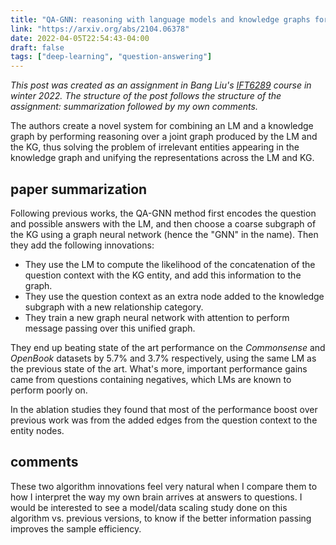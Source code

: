 ```yaml
---
title: "QA-GNN: reasoning with language models and knowledge graphs for question answering"
link: "https://arxiv.org/abs/2104.06378"
date: 2022-04-05T22:54:43-04:00
draft: false
tags: ["deep-learning", "question-answering"]
---
```


*This post was created as an assignment in Bang Liu's [IFT6289](http://www-labs.iro.umontreal.ca/~liubang/IFT%206289%20-%20Winter%202022.htm) course in winter 2022. The structure of the post follows the structure of the assignment: summarization followed by my own comments.*

The authors create a novel system for combining an LM and a knowledge graph by performing reasoning over a joint graph produced by the LM and the KG, thus solving the problem of irrelevant entities appearing in the knowledge graph and unifying the representations across the LM and KG.

## paper summarization

Following previous works, the QA-GNN method first encodes the question and possible answers with the LM, and then choose a coarse subgraph of the KG using a graph neural network (hence the "GNN" in the name). Then they add the following innovations:

- They use the LM to compute the likelihood of the concatenation of the question context with the KG entity, and add this information to the graph.
- They use the question context as an extra node added to the knowledge subgraph with a new relationship category.
- They train a new graph neural network with attention to perform message passing over this unified graph.

They end up beating state of the art performance on the *Commonsense* and *OpenBook* datasets by 5.7% and 3.7% respectively, using the same LM as the previous state of the art. What's more, important performance gains came from questions containing negatives, which LMs are known to perform poorly on.

In the ablation studies they found that most of the performance boost over previous work was from the added edges from the question context to the entity nodes.

## comments

These two algorithm innovations feel very natural when I compare them to how I interpret the way my own brain arrives at answers to questions. I would be interested to see a model/data scaling study done on this algorithm vs. previous versions, to know if the better information passing improves the sample efficiency.
